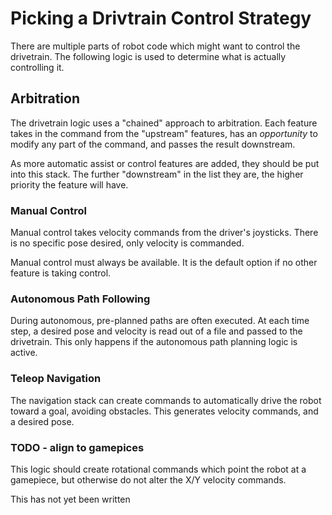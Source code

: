 # Picking a Drivtrain Control Strategy

There are multiple parts of robot code which might want to control the drivetrain. The following logic is used to determine what is actually controlling it.

## Arbitration

The drivetrain logic uses a "chained" approach to arbitration. Each feature takes in the command from the "upstream" features, has an *opportunity* to modify any part of the command, and passes the result downstream. 

As more automatic assist or control features are added, they should be put into this stack. The further "downstream" in the list they are, the higher priority the feature will have.

### Manual Control

Manual control takes velocity commands from the driver's joysticks. There is no specific pose desired, only velocity is commanded.

Manual control must always be available. It is the default option if no other feature is taking control.

### Autonomous Path Following

During autonomous, pre-planned paths are often executed. At each time step, a desired pose and velocity is read out of a file and passed to the drivetrain. This only happens if the autonomous path planning logic is active.

### Teleop Navigation

The navigation stack can create commands to automatically drive the robot toward a goal, avoiding obstacles. This generates velocity commands, and a desired pose.

### TODO - align to gamepices

This logic should create rotational commands which point the robot at a gamepiece, but otherwise do not alter the X/Y velocity commands.

This has not yet been written

